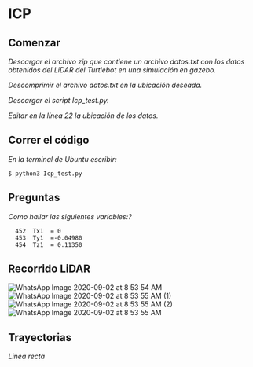 # ICP

## Comenzar 

_Descargar el archivo zip que contiene un archivo datos.txt con los datos obtenidos del LiDAR del Turtlebot en una simulación en gazebo._

_Descomprimir el archivo datos.txt en la ubicación deseada._

_Descargar el script Icp_test.py._

_Editar en la línea 22 la ubicación de los datos._

## Correr el código

_En la terminal de Ubuntu escribir:_

```
$ python3 Icp_test.py
```
## Preguntas

_Como hallar las siguientes variables:?_

```
  452  Tx1  = 0
  453  Ty1  =-0.04980
  454  Tz1  = 0.11350
```
## Recorrido LiDAR

![WhatsApp Image 2020-09-02 at 8 53 54 AM](https://user-images.githubusercontent.com/68401320/92034194-84c6f300-ed32-11ea-8bbc-c837df3be98f.jpeg)
![WhatsApp Image 2020-09-02 at 8 53 55 AM (1)](https://user-images.githubusercontent.com/68401320/92034195-85f82000-ed32-11ea-88fd-02d4d74616c2.jpeg)
![WhatsApp Image 2020-09-02 at 8 53 55 AM (2)](https://user-images.githubusercontent.com/68401320/92034197-85f82000-ed32-11ea-8612-c90b7596169f.jpeg)
![WhatsApp Image 2020-09-02 at 8 53 55 AM](https://user-images.githubusercontent.com/68401320/92034200-85f82000-ed32-11ea-930f-69397e70dac3.jpeg)

## Trayectorias 

_Linea recta_

